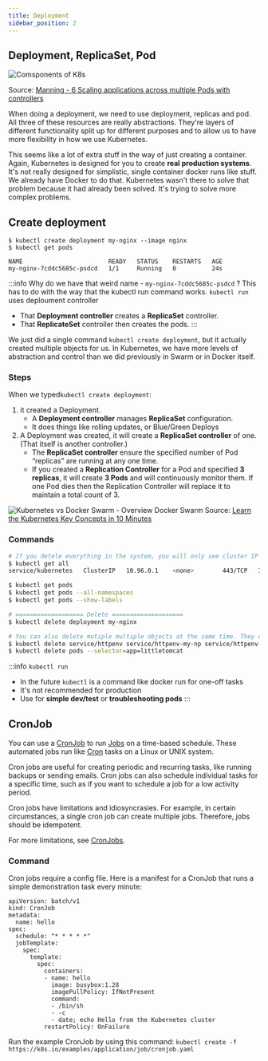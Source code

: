 ```yaml
---
title: Deployment
sidebar_position: 2
---
```


## Deployment, ReplicaSet, Pod

![Comsponents of K8s](/img/container-orchestration/kubernetes/ops/deployment-replicas-pod.jpeg)

Source: [Manning - 6 Scaling applications across multiple Pods with controllers](https://livebook.manning.com/book/learn-kubernetes-in-a-month-of-lunches/chapter-6/7)

When doing a deployment, we need to use deployment, replicas and pod. All three of these resources are really abstractions. They're layers of different functionality split up for different purposes and to allow us to have more flexibility in how we use Kubernetes.

This seems like a lot of extra stuff in the way of just creating a container. Again, Kubernetes is designed for you to create **real production systems**. It's not really designed for simplistic, single container docker runs like stuff. We already have Docker to do that. Kubernetes wasn't there to solve that problem because it had already been solved. It's trying to solve more complex problems.


## Create deployment
```
$ kubectl create deployment my-nginx --image nginx
$ kubectl get pods

NAME                        READY   STATUS    RESTARTS   AGE
my-nginx-7cddc5685c-psdcd   1/1     Running   0          24s
```
:::info Why do we have that weird name - `my-nginx-7cddc5685c-psdcd` ?
This has to do with the way that the kubectl run command works. `kubectl run` uses deploument controller
- That **Deployment controller** creates a **ReplicaSet** controller.
- That **ReplicateSet** controller then creates the pods.
:::

We just did a single command `kubectl create deployment`, but it actually created multiple objects for us. In Kubernetes, we have more levels of abstraction and control than we did previously in Swarm or in Docker itself. 

### Steps 

When we typed`kubectl create deployment`:

1. it created a Deployment. 
    - A **Deployment controller** manages **ReplicaSet** configuration. 
    - It does things like rolling updates, or Blue/Green Deploys 
2. A Deployment was created, it will create a **ReplicaSet controller** of one. (That itself is another controller.) 
    - The **ReplicaSet controller** ensure the specified number of Pod “replicas” are running at any one time.
    -  If you created a **Replication Controller** for a Pod and specified **3 replicas**, it will create **3 Pods** and will continuously monitor them. If one Pod dies then the Replication Controller will replace it to maintain a total count of 3. 

![Kubernetes vs Docker Swarm - Overview Docker Swarm](/img/container-orchestration/kubernetes/kubernetes_replication_controller.gif)
Source: [Learn the Kubernetes Key Concepts in 10 Minutes](https://omerio.com/2015/12/18/learn-the-kubernetes-key-concepts-in-10-minutes/)

### Commands 

```bash
# If you detele everything in the system, you will only see cluster IP there, which is the Kubernetes server itself.
$ kubectl get all 
service/kubernetes   ClusterIP   10.96.0.1    <none>        443/TCP   35m

$ kubectl get pods
$ kubectl get pods --all-namespaces
$ kubectl get pods --show-labels

# =================== Delete ====================
$ kubectl delete deployment my-nginx

# You can also delete mutiple multiple objects at the same time. They don't have to be related objects.
$ kubectl delete service/httpenv service/httpenv-my-np service/httpenv-my-lb deployment/httpenv
$ kubectl delete pods --selector=app=littletomcat
```


:::info `kubectl run`
- In the future `kubectl` is a command like docker run for one-off tasks
- It's not recommended for production
- Use for **simple dev/test** or **troubleshooting pods**
:::

## CronJob

You can use a [CronJob](https://kubernetes.io/docs/concepts/workloads/controllers/cron-jobs/) to run [Jobs](https://kubernetes.io/docs/concepts/workloads/controllers/job/) on a time-based schedule. These automated jobs run like [Cron](https://en.wikipedia.org/wiki/Cron) tasks on a Linux or UNIX system.

Cron jobs are useful for creating periodic and recurring tasks, like running backups or sending emails. Cron jobs can also schedule individual tasks for a specific time, such as if you want to schedule a job for a low activity period.

Cron jobs have limitations and idiosyncrasies. For example, in certain circumstances, a single cron job can create multiple jobs. Therefore, jobs should be idempotent.

For more limitations, see [CronJobs](https://kubernetes.io/docs/concepts/workloads/controllers/cron-jobs).

### Command

Cron jobs require a config file. Here is a manifest for a CronJob that runs a simple demonstration task every minute:
```
apiVersion: batch/v1
kind: CronJob
metadata:
  name: hello
spec:
  schedule: "* * * * *"
  jobTemplate:
    spec:
      template:
        spec:
          containers:
          - name: hello
            image: busybox:1.28
            imagePullPolicy: IfNotPresent
            command:
            - /bin/sh
            - -c
            - date; echo Hello from the Kubernetes cluster
          restartPolicy: OnFailure

```


Run the example CronJob by using this command:
```kubectl create -f https://k8s.io/examples/application/job/cronjob.yaml```